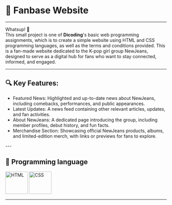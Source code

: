 # 🚀 Fanbase Website
---

Whatsup! 👋  
This small project is one of **Dicoding**'s basic web programming assignments, which is to create a simple website using HTML and CSS programming languages, as well as the terms and conditions provided.
This is a fan-made website dedicated to the K-pop girl group NewJeans, designed to serve as a digital hub for fans who want to stay connected, informed, and engaged.

---

## 🔍 Key Features:
<ul>
<li>Featured News: Highlighted and up-to-date news about NewJeans, including comebacks, performances, and public appearances.</li>
<li>Latest Updates: A news feed containing other relevant articles, updates, and fan activities.</li>
<li>About NewJeans: A dedicated page introducing the group, including member profiles, debut history, and fun facts.</li>
<li>Merchandise Section: Showcasing official NewJeans products, albums, and limited-edition merch, with links or previews for fans to explore.</li>
</ul>
---

## 🔧 Programming language

<p align="left">
  <img src="https://cdn-icons-png.flaticon.com/512/732/732212.png" alt="HTML" width="70"/>
  <img src="https://cdn-icons-png.flaticon.com/512/732/732190.png" alt="CSS" width="70"/>
</p>

---

